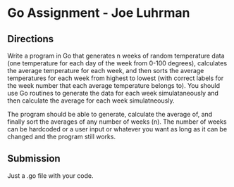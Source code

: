 # Go Assignment - Joe Luhrman

## Directions 
Write a program in Go that generates n weeks of random temperature data (one temperature for each day of the week from 0-100 degrees), calculates the average temperature for each week, and
then sorts the average temperatures for each week from highest to lowest (with correct labels for the week number that each average temperature belongs to). You should use
Go routines to generate the data for each week simulataneously and then calculate the average for each week simulatneously. 

The program should be able to generate, calculate the average of, and finally sort the averages of any number of weeks (n). The number of weeks can be hardcoded or a user input or whatever you want as long as it can be changed and the program still works. 

## Submission
Just a .go file with your code. 

